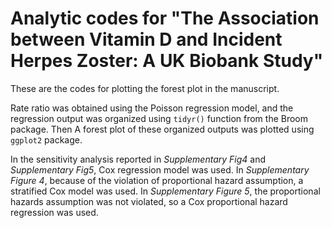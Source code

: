 # Analytic codes for "The Association between Vitamin D and Incident Herpes Zoster: A UK Biobank Study"

These are the codes for plotting the forest plot in the manuscript.

Rate ratio was obtained using the Poisson regression model, and the regression output was organized using `tidyr()` function from the Broom package. Then A forest plot of these organized outputs was plotted using `ggplot2` package.

In the sensitivity analysis reported in *Supplementary Fig4* and *Supplementary Fig5*, Cox regression model was used. In *Supplementary Figure 4*, because of the violation of proportional hazard assumption, a stratified Cox model was used. In *Supplementary Figure 5*, the proportional hazards assumption was not violated, so a Cox proportional hazard regression was used.
